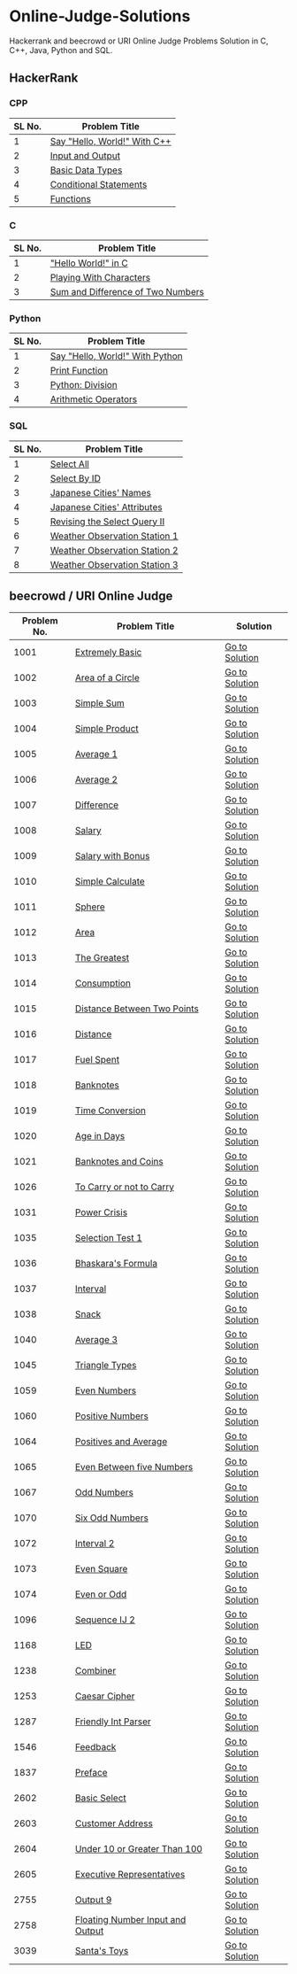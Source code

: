 # Online-Judge-Solutions

Hackerrank and beecrowd or URI Online Judge Problems Solution in C, C++, Java, Python and SQL.

## HackerRank

### CPP

SL No. | Problem Title
--- | ---
1 | [Say "Hello, World!" With C++](https://github.com/aratheunseen/online-judge-solutions/blob/main/Hacker%20Rank/CPP/Say%20%22Hello%2C%20World!%22%20With%20C%2B%2B.cpp)
2 | [Input and Output](https://github.com/aratheunseen/online-judge-solutions/blob/main/Hacker%20Rank/CPP/Input%20and%20Output.cpp)
3 | [Basic Data Types](https://github.com/aratheunseen/online-judge-solutions/blob/main/Hacker%20Rank/CPP/Basic%20Data%20Types.cpp)
4 | [Conditional Statements](https://github.com/aratheunseen/online-judge-solutions/blob/main/Hacker%20Rank/CPP/Conditional%20Statements.cpp)
5 | [Functions](https://github.com/aratheunseen/online-judge-solutions/blob/main/Hacker%20Rank/CPP/Functions.cpp)


### C

SL No. | Problem Title
--- | ---
1 | ["Hello World!" in C](https://github.com/aratheunseen/online-judge-solutions/blob/main/Hacker%20Rank/C/%22Hello%20World!%22%20in%20C.c)
2 | [Playing With Characters](https://github.com/aratheunseen/online-judge-solutions/blob/main/Hacker%20Rank/C/Playing%20With%20Characters.c)
3 | [Sum and Difference of Two Numbers](https://github.com/aratheunseen/online-judge-solutions/blob/main/Hacker%20Rank/C/Sum%20and%20Difference%20of%20Two%20Numbers.c)


### Python

SL No. | Problem Title
--- | ---
1 | [Say "Hello, World!" With Python](https://github.com/aratheunseen/online-judge-solutions/blob/main/Hacker%20Rank/Python/Say%20%22Hello%2C%20World!%22%20With%20Python.py)
2 | [Print Function](https://github.com/aratheunseen/online-judge-solutions/blob/main/Hacker%20Rank/Python/Print%20Function.py)
3 | [Python: Division](https://github.com/aratheunseen/online-judge-solutions/blob/main/Hacker%20Rank/Python/Python:%20Division.py)
4 | [Arithmetic Operators](https://github.com/aratheunseen/online-judge-solutions/blob/main/Hacker%20Rank/Python/Arithmetic%20Operators.py)


### SQL

SL No. | Problem Title
--- | ---
1 | [Select All](https://github.com/aratheunseen/online-judge-solutions/blob/main/Hacker%20Rank/SQL/Select%20All.sql)
2 | [Select By ID](https://github.com/aratheunseen/online-judge-solutions/blob/main/Hacker%20Rank/SQL/Select%20By%20ID.sql)
3 | [Japanese Cities' Names](https://github.com/aratheunseen/online-judge-solutions/blob/main/Hacker%20Rank/SQL/Japanese%20Cities'%20Names.sql)
4 | [Japanese Cities' Attributes](https://github.com/aratheunseen/online-judge-solutions/blob/main/Hacker%20Rank/SQL/Japanese%20Cities'%20Attributes.sql)
5 | [Revising the Select Query II](https://github.com/aratheunseen/online-judge-solutions/blob/main/Hacker%20Rank/SQL/Revising%20the%20Select%20Query%20II.sql)
6 | [Weather Observation Station 1](https://github.com/aratheunseen/online-judge-solutions/blob/main/Hacker%20Rank/SQL/Weather%20Observation%20Station%201.sql)
7 | [Weather Observation Station 2](https://github.com/aratheunseen/online-judge-solutions/blob/main/Hacker%20Rank/SQL/Weather%20Observation%20Station%202.sql)
8 | [Weather Observation Station 3](https://github.com/aratheunseen/online-judge-solutions/blob/main/Hacker%20Rank/SQL/Weather%20Observation%20Station%203.sql)



## beecrowd / URI Online Judge

Problem No. | Problem Title | Solution
--- | --- | ---
1001  |  [Extremely Basic](https://github.com/aratheunseen/online-judge-solutions/blob/main/URI%20Online%20Judge/1001%20-%20Extremely%20Basic/README.md) | [Go to Solution](https://github.com/aratheunseen/online-judge-solutions/blob/main/URI%20Online%20Judge/1001%20-%20Extremely%20Basic/1001%20-%20Extremely%20Basic.cpp)
1002  |  [Area of a Circle](https://github.com/aratheunseen/online-judge-solutions/blob/main/URI%20Online%20Judge/1002%20-%20Area%20of%20a%20Circle/README.md) | [Go to Solution](https://github.com/aratheunseen/online-judge-solutions/blob/main/URI%20Online%20Judge/1002%20-%20Area%20of%20a%20Circle/1002%20-%20Area%20of%20a%20Circle.cpp)
1003  |  [Simple Sum](https://github.com/aratheunseen/online-judge-solutions/blob/main/URI%20Online%20Judge/1003%20-%20Simple%20Sum/README.md) | [Go to Solution](https://github.com/aratheunseen/online-judge-solutions/blob/main/URI%20Online%20Judge/1003%20-%20Simple%20Sum/1003%20-%20Simple%20Sum.cpp)
1004  |  [Simple Product](https://github.com/aratheunseen/online-judge-solutions/blob/main/URI%20Online%20Judge/1004%20-%20Simple%20Product/README.md) | [Go to Solution](https://github.com/aratheunseen/online-judge-solutions/blob/main/URI%20Online%20Judge/1004%20-%20Simple%20Product/1004%20-%20Simple%20Product.cpp)
1005  |  [Average 1](https://github.com/aratheunseen/online-judge-solutions/blob/main/URI%20Online%20Judge/1005%20-%20Average%201/README.md) | [Go to Solution](https://github.com/aratheunseen/online-judge-solutions/blob/main/URI%20Online%20Judge/1005%20-%20Average%201/1005%20-%20Average%201.cpp) 
1006  |  [Average 2](https://github.com/aratheunseen/online-judge-solutions/blob/main/URI%20Online%20Judge/1006%20-%20Average%202/README.md) | [Go to Solution](https://github.com/aratheunseen/online-judge-solutions/blob/main/URI%20Online%20Judge/1006%20-%20Average%202/1006%20-%20Average%202.cpp)
1007  |  [Difference](https://github.com/aratheunseen/online-judge-solutions/blob/main/URI%20Online%20Judge/1007%20-%20Difference/README.md) | [Go to Solution](https://github.com/aratheunseen/online-judge-solutions/blob/main/URI%20Online%20Judge/1007%20-%20Difference/1007%20-%20Difference.cpp)
1008  |  [Salary](https://github.com/aratheunseen/online-judge-solutions/blob/main/URI%20Online%20Judge/1008%20-%20Salary/README.md) | [Go to Solution](https://github.com/aratheunseen/online-judge-solutions/blob/main/URI%20Online%20Judge/1008%20-%20Salary/1008%20-%20Salary.cpp)
1009  |  [Salary with Bonus](https://github.com/aratheunseen/online-judge-solutions/blob/main/URI%20Online%20Judge/1009%20-%20Salary%20with%20Bonus/README.md) | [Go to Solution](https://github.com/aratheunseen/online-judge-solutions/blob/main/URI%20Online%20Judge/1009%20-%20Salary%20with%20Bonus/1009%20-%20Salary%20with%20Bonus.cpp)
1010  |  [Simple Calculate](https://github.com/aratheunseen/online-judge-solutions/blob/main/URI%20Online%20Judge/1010%20-%20Simple%20Calculate/README.md) | [Go to Solution](https://github.com/aratheunseen/online-judge-solutions/blob/main/URI%20Online%20Judge/1010%20-%20Simple%20Calculate/1010%20-%20Simple%20Calculate.cpp)
1011  |  [Sphere](https://github.com/aratheunseen/online-judge-solutions/blob/main/URI%20Online%20Judge/1011%20-%20Sphere/README.md) | [Go to Solution](https://github.com/aratheunseen/online-judge-solutions/blob/main/URI%20Online%20Judge/1011%20-%20Sphere/1011%20-%20Sphere.cpp)
1012  |  [Area](https://github.com/aratheunseen/online-judge-solutions/blob/main/URI%20Online%20Judge/1012%20-%20Area/README.md) | [Go to Solution](https://github.com/aratheunseen/online-judge-solutions/blob/main/URI%20Online%20Judge/1012%20-%20Area/1012%20-%20Area.cpp)
1013  |  [The Greatest](https://github.com/aratheunseen/online-judge-solutions/blob/main/URI%20Online%20Judge/1013%20-%20The%20Greatest/README.md) | [Go to Solution](https://github.com/aratheunseen/online-judge-solutions/blob/main/URI%20Online%20Judge/1013%20-%20The%20Greatest/1013%20-%20The%20Greatest.cpp)
1014  |  [Consumption](https://github.com/aratheunseen/online-judge-solutions/blob/main/URI%20Online%20Judge/1014%20-%20Consumption/README.md) | [Go to Solution](https://github.com/aratheunseen/online-judge-solutions/blob/main/URI%20Online%20Judge/1014%20-%20Consumption/1014%20-%20Consumption.cpp)
1015  |  [Distance Between Two Points](https://github.com/aratheunseen/online-judge-solutions/blob/main/URI%20Online%20Judge/1015%20-%20Distance%20Between%20Two%20Points/README.md) | [Go to Solution](https://github.com/aratheunseen/online-judge-solutions/blob/main/URI%20Online%20Judge/1015%20-%20Distance%20Between%20Two%20Points/1015%20-%20Distance%20Between%20Two%20Points.cpp)
1016  |  [Distance](https://github.com/aratheunseen/online-judge-solutions/blob/main/URI%20Online%20Judge/1016%20-%20Distance/README.md) | [Go to Solution](https://github.com/aratheunseen/online-judge-solutions/blob/main/URI%20Online%20Judge/1016%20-%20Distance/1016%20-%20Distance.cpp)
1017  |  [Fuel Spent](https://github.com/aratheunseen/online-judge-solutions/blob/main/URI%20Online%20Judge/1017%20-%20Fuel%20Spent/README.md) | [Go to Solution](https://github.com/aratheunseen/online-judge-solutions/blob/main/URI%20Online%20Judge/1017%20-%20Fuel%20Spent/1017%20-%20Fuel%20Spent.cpp)
1018  |  [Banknotes](https://github.com/aratheunseen/online-judge-solutions/blob/main/URI%20Online%20Judge/1018%20-%20Banknotes/README.md) | [Go to Solution](https://github.com/aratheunseen/online-judge-solutions/blob/main/URI%20Online%20Judge/1018%20-%20Banknotes/1018%20-%20Banknotes.cpp)
1019  |  [Time Conversion](https://github.com/aratheunseen/online-judge-solutions/blob/main/URI%20Online%20Judge/1019%20-%20Time%20Conversion/README.md) | [Go to Solution](https://github.com/aratheunseen/online-judge-solutions/blob/main/URI%20Online%20Judge/1019%20-%20Time%20Conversion/1019%20-%20Time%20Conversion.cpp)
1020  |  [Age in Days](https://github.com/aratheunseen/online-judge-solutions/blob/main/URI%20Online%20Judge/1020%20-%20Age%20in%20Days/README.md) | [Go to Solution](https://github.com/aratheunseen/online-judge-solutions/blob/main/URI%20Online%20Judge/1020%20-%20Age%20in%20Days/1020%20-%20Age%20in%20Days.cpp)
1021  |  [Banknotes and Coins](https://github.com/aratheunseen/online-judge-solutions/blob/main/URI%20Online%20Judge/1021%20-%20Banknotes%20and%20Coins/README.md) | [Go to Solution](https://github.com/aratheunseen/online-judge-solutions/blob/main/URI%20Online%20Judge/1021%20-%20Banknotes%20and%20Coins/1021%20-%20Banknotes%20and%20Coins.cpp)
1026  |  [To Carry or not to Carry](https://github.com/aratheunseen/online-judge-solutions/blob/main/URI%20Online%20Judge/1026%20-%20To%20Carry%20or%20not%20to%20Carry/README.md) | [Go to Solution](https://github.com/aratheunseen/online-judge-solutions/blob/main/URI%20Online%20Judge/1026%20-%20To%20Carry%20or%20not%20to%20Carry/1026%20-%20To%20Carry%20or%20not%20to%20Carry.cpp)
1031  |  [Power Crisis](https://github.com/aratheunseen/online-judge-solutions/blob/main/URI%20Online%20Judge/1031%20-%20Power%20Crisis/README.md) | [Go to Solution](https://github.com/aratheunseen/online-judge-solutions/blob/main/URI%20Online%20Judge/1031%20-%20Power%20Crisis/1031%20-%20Power%20Crisis.cpp)
1035  |  [Selection Test 1](https://github.com/aratheunseen/online-judge-solutions/blob/main/URI%20Online%20Judge/1035%20-%20Selection%20Test%201/README.md) | [Go to Solution](https://github.com/aratheunseen/online-judge-solutions/blob/main/URI%20Online%20Judge/1035%20-%20Selection%20Test%201/1035%20-%20Selection%20Test%201.cpp)
1036  |  [Bhaskara's Formula](https://github.com/aratheunseen/online-judge-solutions/blob/main/URI%20Online%20Judge/1036%20-%20Bhaskara's%20Formula/README.md) | [Go to Solution](https://github.com/aratheunseen/online-judge-solutions/blob/main/URI%20Online%20Judge/1036%20-%20Bhaskara's%20Formula/1036%20-%20Bhaskara's%20Formula.cpp)
1037  |  [Interval](https://github.com/aratheunseen/online-judge-solutions/blob/main/URI%20Online%20Judge/1037%20-%20Interval/README.md) | [Go to Solution](https://github.com/aratheunseen/online-judge-solutions/blob/main/URI%20Online%20Judge/1037%20-%20Interval/1037%20-%20Interval.cpp)
1038  |  [Snack](https://github.com/aratheunseen/online-judge-solutions/blob/main/URI%20Online%20Judge/1038%20-%20Snack/README.md) | [Go to Solution](https://github.com/aratheunseen/online-judge-solutions/blob/main/URI%20Online%20Judge/1038%20-%20Snack/1038%20-%20Snack.cpp)
1040  |  [Average 3](https://github.com/aratheunseen/online-judge-solutions/blob/main/URI%20Online%20Judge/1040%20-%20Average%203/README.md) | [Go to Solution](https://github.com/aratheunseen/online-judge-solutions/blob/main/URI%20Online%20Judge/1040%20-%20Average%203/1040%20-%20Average%203.cpp)
1045  |  [Triangle Types](https://github.com/aratheunseen/online-judge-solutions/blob/main/URI%20Online%20Judge/1045%20-%20Triangle%20Types/README.md) | [Go to Solution](https://github.com/aratheunseen/online-judge-solutions/blob/main/URI%20Online%20Judge/1045%20-%20Triangle%20Types/1045%20-%20Triangle%20Types.cpp)
1059  |  [Even Numbers](https://github.com/aratheunseen/online-judge-solutions/blob/main/URI%20Online%20Judge/1059%20-%20Even%20Numbers/1059%20-%20Even%20Numbers.cpp) | [Go to Solution](https://github.com/aratheunseen/online-judge-solutions/blob/main/URI%20Online%20Judge/1059%20-%20Even%20Numbers/1059%20-%20Even%20Numbers.cpp)
1060  |  [Positive Numbers](https://github.com/aratheunseen/online-judge-solutions/blob/main/URI%20Online%20Judge/1060%20-%20Positive%20Numbers/README.md) | [Go to Solution](https://github.com/aratheunseen/online-judge-solutions/blob/main/URI%20Online%20Judge/1060%20-%20Positive%20Numbers/1060%20-%20Positive%20Numbers.cpp)
1064  |  [Positives and Average](https://github.com/aratheunseen/online-judge-solutions/blob/main/URI%20Online%20Judge/1064%20-%20Positives%20and%20Average/README.md) | [Go to Solution](https://github.com/aratheunseen/online-judge-solutions/blob/main/URI%20Online%20Judge/1064%20-%20Positives%20and%20Average/1064%20-%20Positives%20and%20Average.cpp)
1065  |  [Even Between five Numbers](https://github.com/aratheunseen/online-judge-solutions/blob/main/URI%20Online%20Judge/1065%20-%20Even%20Between%20five%20Numbers/README.md) | [Go to Solution](https://github.com/aratheunseen/online-judge-solutions/blob/main/URI%20Online%20Judge/1065%20-%20Even%20Between%20five%20Numbers/1065%20-%20Even%20Between%20five%20Numbers.cpp)
1067  |  [Odd Numbers](https://github.com/aratheunseen/online-judge-solutions/blob/main/URI%20Online%20Judge/1067%20-%20Odd%20Numbers/README.md) | [Go to Solution](https://github.com/aratheunseen/online-judge-solutions/blob/main/URI%20Online%20Judge/1067%20-%20Odd%20Numbers/1067%20-%20Odd%20Numbers.cpp)
1070  |  [Six Odd Numbers](https://github.com/aratheunseen/online-judge-solutions/blob/main/URI%20Online%20Judge/1070%20-%20Six%20Odd%20Numbers/README.md) | [Go to Solution](https://github.com/aratheunseen/online-judge-solutions/blob/main/URI%20Online%20Judge/1070%20-%20Six%20Odd%20Numbers/1070%20-%20Six%20Odd%20Numbers.cpp)
1072  |  [Interval 2](https://github.com/aratheunseen/online-judge-solutions/blob/main/URI%20Online%20Judge/1072%20-%20Interval%202/README.md) | [Go to Solution](https://github.com/aratheunseen/online-judge-solutions/blob/main/URI%20Online%20Judge/1072%20-%20Interval%202/1072%20-%20Interval%202.cpp)
1073  |  [Even Square](https://github.com/aratheunseen/online-judge-solutions/blob/main/URI%20Online%20Judge/1073%20-%20Even%20Square/README.md) | [Go to Solution](https://github.com/aratheunseen/online-judge-solutions/blob/main/URI%20Online%20Judge/1073%20-%20Even%20Square/1073%20-%20Even%20Square.cpp)
1074  |  [Even or Odd](https://github.com/aratheunseen/online-judge-solutions/blob/main/URI%20Online%20Judge/1074%20-%20Even%20or%20Odd/README.md) | [Go to Solution](https://github.com/aratheunseen/online-judge-solutions/blob/main/URI%20Online%20Judge/1074%20-%20Even%20or%20Odd/1074%20-%20Even%20or%20Odd.cpp)
1096  |  [Sequence IJ 2](https://github.com/aratheunseen/online-judge-solutions/blob/main/URI%20Online%20Judge/1096%20-%20Sequence%20IJ%202/README.md) | [Go to Solution](https://github.com/aratheunseen/online-judge-solutions/blob/main/URI%20Online%20Judge/1096%20-%20Sequence%20IJ%202/1096%20-%20Sequence%20IJ%202.cpp)
1168  |  [LED](https://github.com/aratheunseen/online-judge-solutions/blob/main/URI%20Online%20Judge/1168%20-%20LED/README.md) | [Go to Solution](https://github.com/aratheunseen/online-judge-solutions/blob/main/URI%20Online%20Judge/1168%20-%20LED/1168%20-%20LED.cpp)
1238  |  [Combiner](https://github.com/aratheunseen/online-judge-solutions/blob/main/URI%20Online%20Judge/1238%20-%20Combiner/README.md) | [Go to Solution](https://github.com/aratheunseen/online-judge-solutions/blob/main/URI%20Online%20Judge/1238%20-%20Combiner/1238%20-%20Combiner.cpp)
1253  |  [Caesar Cipher](https://github.com/aratheunseen/online-judge-solutions/blob/main/URI%20Online%20Judge/1253%20-%20Caesar%20Cipher/README.md) | [Go to Solution](https://github.com/aratheunseen/online-judge-solutions/blob/main/URI%20Online%20Judge/1253%20-%20Caesar%20Cipher/1253%20-%20Caesar%20Cipher.cpp)
1287  |  [Friendly Int Parser](https://github.com/aratheunseen/online-judge-solutions/blob/main/URI%20Online%20Judge/1287%20-%20Friendly%20Int%20Parser/README.md) | [Go to Solution](https://github.com/aratheunseen/online-judge-solutions/blob/main/URI%20Online%20Judge/1287%20-%20Friendly%20Int%20Parser/1287%20-%20Friendly%20Int%20Parser.cpp)
1546  |  [Feedback](https://github.com/aratheunseen/online-judge-solutions/blob/main/URI%20Online%20Judge/1546%20-%20Feedback/README.md) | [Go to Solution](https://github.com/aratheunseen/online-judge-solutions/blob/main/URI%20Online%20Judge/1546%20-%20Feedback/1546%20-%20Feedback.cpp)
1837  |  [Preface](https://github.com/aratheunseen/online-judge-solutions/blob/main/URI%20Online%20Judge/1837%20-%20Preface/README.md) | [Go to Solution](https://github.com/aratheunseen/online-judge-solutions/blob/main/URI%20Online%20Judge/1837%20-%20Preface/1837%20-%20Preface.cpp)
2602  |  [Basic Select](https://github.com/aratheunseen/online-judge-solutions/blob/main/URI%20Online%20Judge/2602%20-%20Basic%20Select/README.md) | [Go to Solution](https://github.com/aratheunseen/online-judge-solutions/blob/main/URI%20Online%20Judge/2602%20-%20Basic%20Select/2602%20-%20Basic%20Select.sql)
2603  |  [Customer Address](https://github.com/aratheunseen/online-judge-solutions/blob/main/URI%20Online%20Judge/2603%20-%20Customer%20Address/README.md) | [Go to Solution](https://github.com/aratheunseen/online-judge-solutions/blob/main/URI%20Online%20Judge/2603%20-%20Customer%20Address/2603%20-%20Customer%20Address.sql)
2604  |  [Under 10 or Greater Than 100](https://github.com/aratheunseen/online-judge-solutions/blob/main/URI%20Online%20Judge/2604%20-%20Under%2010%20or%20Greater%20Than%20100/README.md) | [Go to Solution](https://github.com/aratheunseen/online-judge-solutions/blob/main/URI%20Online%20Judge/2604%20-%20Under%2010%20or%20Greater%20Than%20100/2604%20-%20Under%2010%20or%20Greater%20Than%20100.sql)
2605  |  [Executive Representatives](https://github.com/aratheunseen/online-judge-solutions/blob/main/URI%20Online%20Judge/2605%20-%20Executive%20Representatives/README.md) | [Go to Solution](https://github.com/aratheunseen/online-judge-solutions/blob/main/URI%20Online%20Judge/2605%20-%20Executive%20Representatives/2605%20-%20Executive%20Representatives.sql)
2755  |  [Output 9](https://github.com/aratheunseen/online-judge-solutions/blob/main/URI%20Online%20Judge/2755%20-%20Output%209/README.md) | [Go to Solution](https://github.com/aratheunseen/online-judge-solutions/blob/main/URI%20Online%20Judge/2755%20-%20Output%209/2755%20-%20Output%209.cpp)
2758  |  [Floating Number Input and Output](https://github.com/aratheunseen/online-judge-solutions/blob/main/URI%20Online%20Judge/2758%20-%20Floating%20Number%20Input%20and%20Output/README.md) | [Go to Solution](https://github.com/aratheunseen/online-judge-solutions/blob/main/URI%20Online%20Judge/2758%20-%20Floating%20Number%20Input%20and%20Output/2758%20-%20Floating%20Number%20Input%20and%20Output.cpp) 
3039  |  [Santa's Toys](https://github.com/aratheunseen/online-judge-solutions/blob/main/URI%20Online%20Judge/3039%20-%20Santa's%20Toys/README.md) | [Go to Solution](https://github.com/aratheunseen/online-judge-solutions/blob/main/URI%20Online%20Judge/3039%20-%20Santa's%20Toys/3039%20-%20Santa's%20Toys.cpp)
